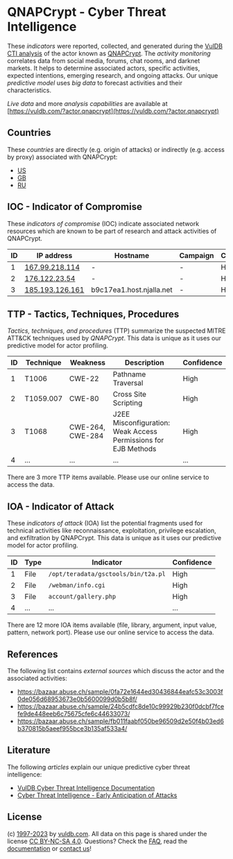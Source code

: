 # QNAPCrypt - Cyber Threat Intelligence

These _indicators_ were reported, collected, and generated during the [VulDB CTI analysis](https://vuldb.com/?kb.cti) of the actor known as [QNAPCrypt](https://vuldb.com/?actor.qnapcrypt). The _activity monitoring_ correlates data from social media, forums, chat rooms, and darknet markets. It helps to determine associated actors, specific activities, expected intentions, emerging research, and ongoing attacks. Our unique _predictive model_ uses _big data_ to forecast activities and their characteristics.

_Live data_ and more _analysis capabilities_ are available at [https://vuldb.com/?actor.qnapcrypt](https://vuldb.com/?actor.qnapcrypt)

## Countries

These _countries_ are directly (e.g. origin of attacks) or indirectly (e.g. access by proxy) associated with QNAPCrypt:

* [US](https://vuldb.com/?country.us)
* [GB](https://vuldb.com/?country.gb)
* [RU](https://vuldb.com/?country.ru)

## IOC - Indicator of Compromise

These _indicators of compromise_ (IOC) indicate associated network resources which are known to be part of research and attack activities of QNAPCrypt.

ID | IP address | Hostname | Campaign | Confidence
-- | ---------- | -------- | -------- | ----------
1 | [167.99.218.114](https://vuldb.com/?ip.167.99.218.114) | - | - | High
2 | [176.122.23.54](https://vuldb.com/?ip.176.122.23.54) | - | - | High
3 | [185.193.126.161](https://vuldb.com/?ip.185.193.126.161) | b9c17ea1.host.njalla.net | - | High

## TTP - Tactics, Techniques, Procedures

_Tactics, techniques, and procedures_ (TTP) summarize the suspected MITRE ATT&CK techniques used by _QNAPCrypt_. This data is unique as it uses our predictive model for actor profiling.

ID | Technique | Weakness | Description | Confidence
-- | --------- | -------- | ----------- | ----------
1 | T1006 | CWE-22 | Pathname Traversal | High
2 | T1059.007 | CWE-80 | Cross Site Scripting | High
3 | T1068 | CWE-264, CWE-284 | J2EE Misconfiguration: Weak Access Permissions for EJB Methods | High
4 | ... | ... | ... | ...

There are 3 more TTP items available. Please use our online service to access the data.

## IOA - Indicator of Attack

These _indicators of attack_ (IOA) list the potential fragments used for technical activities like reconnaissance, exploitation, privilege escalation, and exfiltration by QNAPCrypt. This data is unique as it uses our predictive model for actor profiling.

ID | Type | Indicator | Confidence
-- | ---- | --------- | ----------
1 | File | `/opt/teradata/gsctools/bin/t2a.pl` | High
2 | File | `/webman/info.cgi` | High
3 | File | `account/gallery.php` | High
4 | ... | ... | ...

There are 12 more IOA items available (file, library, argument, input value, pattern, network port). Please use our online service to access the data.

## References

The following list contains _external sources_ which discuss the actor and the associated activities:

* https://bazaar.abuse.ch/sample/0fa72e1644ed30436844eafc53c3003f0de056d68953673e0b5600099d0b5b8f/
* https://bazaar.abuse.ch/sample/24b5cdfc8de10c99929b230f0dcbf7fcefe9de448eeb6c75675cfe6c44633073/
* https://bazaar.abuse.ch/sample/fb011faabf050be96509d2e50f4b03ed6b370815b5aeef955bce3b135af533a4/

## Literature

The following _articles_ explain our unique predictive cyber threat intelligence:

* [VulDB Cyber Threat Intelligence Documentation](https://vuldb.com/?kb.cti)
* [Cyber Threat Intelligence - Early Anticipation of Attacks](https://www.scip.ch/en/?labs.20201022)

## License

(c) [1997-2023](https://vuldb.com/?kb.changelog) by [vuldb.com](https://vuldb.com/?kb.about). All data on this page is shared under the license [CC BY-NC-SA 4.0](https://creativecommons.org/licenses/by-nc-sa/4.0/). Questions? Check the [FAQ](https://vuldb.com/?kb.faq), read the [documentation](https://vuldb.com/?kb) or [contact us](https://vuldb.com/?contact)!
